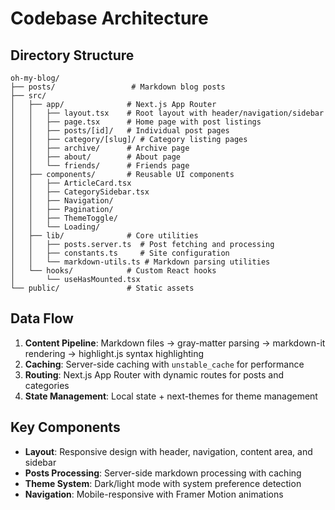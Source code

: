 # Codebase Architecture

## Directory Structure
```
oh-my-blog/
├── posts/                 # Markdown blog posts
├── src/
│   ├── app/              # Next.js App Router
│   │   ├── layout.tsx    # Root layout with header/navigation/sidebar
│   │   ├── page.tsx      # Home page with post listings
│   │   ├── posts/[id]/   # Individual post pages
│   │   ├── category/[slug]/ # Category listing pages
│   │   ├── archive/      # Archive page
│   │   ├── about/        # About page
│   │   └── friends/      # Friends page
│   ├── components/       # Reusable UI components
│   │   ├── ArticleCard.tsx
│   │   ├── CategorySidebar.tsx
│   │   ├── Navigation/
│   │   ├── Pagination/
│   │   ├── ThemeToggle/
│   │   └── Loading/
│   ├── lib/              # Core utilities
│   │   ├── posts.server.ts  # Post fetching and processing
│   │   ├── constants.ts     # Site configuration
│   │   └── markdown-utils.ts # Markdown parsing utilities
│   └── hooks/            # Custom React hooks
│       └── useHasMounted.tsx
└── public/               # Static assets
```

## Data Flow
1. **Content Pipeline**: Markdown files → gray-matter parsing → markdown-it rendering → highlight.js syntax highlighting
2. **Caching**: Server-side caching with `unstable_cache` for performance
3. **Routing**: Next.js App Router with dynamic routes for posts and categories
4. **State Management**: Local state + next-themes for theme management

## Key Components
- **Layout**: Responsive design with header, navigation, content area, and sidebar
- **Posts Processing**: Server-side markdown processing with caching
- **Theme System**: Dark/light mode with system preference detection
- **Navigation**: Mobile-responsive with Framer Motion animations